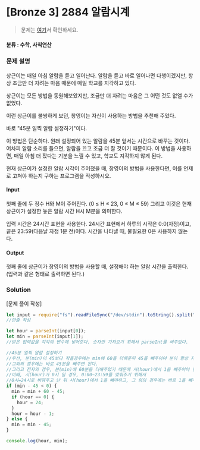 # [Bronze 3] 2884 알람시계

> 문제는 [여기](https://www.acmicpc.net/problem/2884)서 확인하세요.

#### 분류 : 수학, 사칙연산

### 문제 설명

<p>상근이는 매일 아침 알람을 듣고 일어난다. 알람을 듣고 바로 일어나면 다행이겠지만, 항상 조금만 더 자려는 마음 때문에 매일 학교를 지각하고 있다.

상근이는 모든 방법을 동원해보았지만, 조금만 더 자려는 마음은 그 어떤 것도 없앨 수가 없었다.

이런 상근이를 불쌍하게 보던, 창영이는 자신이 사용하는 방법을 추천해 주었다.

바로 "45분 일찍 알람 설정하기"이다.

이 방법은 단순하다. 원래 설정되어 있는 알람을 45분 앞서는 시간으로 바꾸는 것이다. 어차피 알람 소리를 들으면, 알람을 끄고 조금 더 잘 것이기 때문이다. 이 방법을 사용하면, 매일 아침 더 잤다는 기분을 느낄 수 있고, 학교도 지각하지 않게 된다.

현재 상근이가 설정한 알람 시각이 주어졌을 때, 창영이의 방법을 사용한다면, 이를 언제로 고쳐야 하는지 구하는 프로그램을 작성하시오.</p>

#### Input

<p>첫째 줄에 두 정수 H와 M이 주어진다. (0 ≤ H ≤ 23, 0 ≤ M ≤ 59) 그리고 이것은 현재 상근이가 설정한 놓은 알람 시간 H시 M분을 의미한다.

입력 시간은 24시간 표현을 사용한다. 24시간 표현에서 하루의 시작은 0:0(자정)이고, 끝은 23:59(다음날 자정 1분 전)이다. 시간을 나타낼 때, 불필요한 0은 사용하지 않는다.</p>

#### Output

<p>첫째 줄에 상근이가 창영이의 방법을 사용할 때, 설정해야 하는 알람 시간을 출력한다. (입력과 같은 형태로 출력하면 된다.)
</p>

### Solution

[문제 풀이 작성]

```javascript
let input = require("fs").readFileSync("/dev/stdin").toString().split(" ");
//한줄 작성

let hour = parseInt(input[0]);
let min = parseInt(input[1]);
//받은 입력값을 각각의 변수에 넣어준다. 숫자만 가져오기 위해서 parseInt를 써주었다.

//45분 일찍 알람 설정하기
//우선, 분(min)이 45보다 작을경우에는 min에 60을 더해준뒤 45를 빼주어야 분이 항상 자연수가 될 수 있다.
//그외의 경우에는 바로 45분을 빼주면 된다.
//그리고 전자의 경우, 분(min)에 60분을 더해주었기 때문에 시(hour)에서 1을 빼주어야 한다.
//이때, 시(hour)가 0시 일 경우, 0:00~23:59를 맞춰주기 위해서
//0시=24시로 바꿔주고 난 뒤 시(hour)에서 1을 빼야하고, 그 외의 경우에는 바로 1을 빼주면 된다.
if (min - 45 < 0) {
  min = min + 60 - 45;
  if (hour == 0) {
    hour = 24;
  }
  hour = hour - 1;
} else {
  min = min - 45;
}

console.log(hour, min);
```

